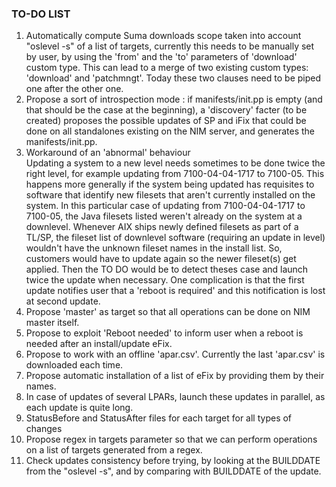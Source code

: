 ### TO-DO LIST
 1. Automatically compute Suma downloads scope taken into account "oslevel -s" of a list of 
  targets, currently this needs to be manually set by user, by using the 'from' and the 'to' 
  parameters of 'download' custom type. This can lead to a merge of two existing custom types: 
  'download' and 'patchmngt'. Today these two clauses need to be piped one after the other one.  
 2. Propose a sort of introspection mode : if manifests/init.pp is empty (and that should be 
  the case at the beginning), a 'discovery' facter (to be created) proposes the possible updates of 
  SP and iFix that could be done on all standalones existing on the NIM server, and generates the 
  manifests/init.pp.
 3. Workaround of an 'abnormal' behaviour<br>
  Updating a system to a new level needs sometimes to be done twice the right level, for example
   updating from 7100-04-04-1717 to 7100-05. This happens more generally if the system being 
   updated has requisites to software that identify new filesets that aren't currently installed 
   on the system. In this particular case of updating from 7100-04-04-1717 to 7100-05, the Java 
   filesets listed weren't  already on the system at a downlevel. Whenever AIX ships newly defined 
   filesets as part of a TL/SP, the fileset list of downlevel software (requiring an update in 
   level) wouldn't have the unknown fileset names in the install list. So, customers would have to 
   update again so the newer fileset(s) get applied. Then the TO DO would be to detect theses case 
   and launch twice the update when necessary. One complication is that the first update notifies 
   user that a 'reboot is required' and this notification is lost at second update.
 4. Propose 'master' as target so that all operations can be done on NIM master itself.
 5. Propose to exploit 'Reboot needed' to inform user when a reboot is needed after an 
   install/update eFix.
 6. Propose to work with an offline 'apar.csv'. Currently the last 'apar.csv' is downloaded each 
  time. 
 7. Propose automatic installation of a list of eFix by providing them by their names.
 8. In case of updates of several LPARs, launch these updates in parallel, as each update is quite 
  long.
 9. StatusBefore and StatusAfter files for each target for all types of changes
 10. Propose regex in targets parameter so that we can perform operations on a list of targets 
  generated from a regex.
 11. Check updates consistency before trying, by looking at the BUILDDATE from the "oslevel -s", 
  and by comparing with BUILDDATE of the update.  
    


         
